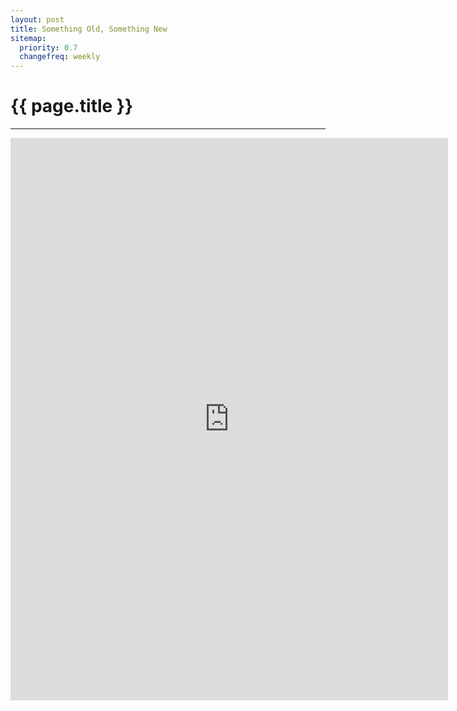 ```yaml
---
layout: post
title: Something Old, Something New
sitemap:
  priority: 0.7
  changefreq: weekly
---
```


# {{ page.title }}
---------------------------------------


<iframe width='700px' height='900px' frameBorder='0' src='https://a.tiles.mapbox.com/v3/sethrylan.gi7o1lid/mm/zoomwheel,geocoder,legend,share.html?secure=1#14/32.7871/-79.9451'></iframe>

